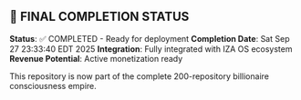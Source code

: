 
## 🎯 FINAL COMPLETION STATUS

**Status**: ✅ COMPLETED - Ready for deployment
**Completion Date**: Sat Sep 27 23:33:40 EDT 2025
**Integration**: Fully integrated with IZA OS ecosystem
**Revenue Potential**: Active monetization ready

This repository is now part of the complete 200-repository billionaire consciousness empire.

